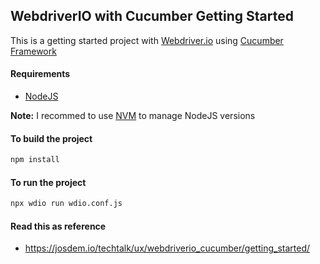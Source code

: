 ## WebdriverIO with Cucumber Getting Started

This is a getting started project with [Webdriver.io](https://webdriver.io/) using [Cucumber Framework](https://cucumber.io/)

#### Requirements

- [NodeJS](https://nodejs.org/en/)

**Note:** I recommed to use [NVM](https://github.com/nvm-sh/nvm) to manage NodeJS versions

#### To build the project

```bash
npm install
```

#### To run the project

```bash
npx wdio run wdio.conf.js
```

#### Read this as reference

- https://josdem.io/techtalk/ux/webdriverio_cucumber/getting_started/
